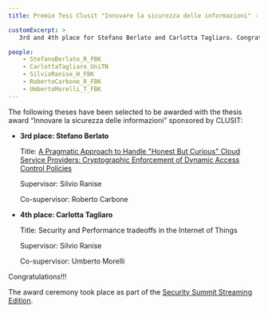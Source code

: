 ```yaml
---
title: Premio Tesi Clusit "Innovare la sicurezza delle informazioni" - 15a Edizione

customExcerpt: >
   3rd and 4th place for Stefano Berlato and Carlotta Tagliaro. Congratulations!!!

people:
    - StefanoBerlato_R_FBK
    - CarlottaTagliaro_UniTN
    - SilvioRanise_H_FBK
    - RobertoCarbone_R_FBK 
    - UmbertoMorelli_T_FBK
---
```


The following theses have been selected to be awarded with the thesis award “Innovare la sicurezza delle informazioni” sponsored by CLUSIT:

- **3rd place: Stefano Berlato**

  Title: [A Pragmatic Approach to Handle "Honest But Curious" Cloud Service Providers: Cryptographic Enforcement of Dynamic Access Control Policies](https://github.com/StefanoBerlato/Master-Thesis)

  Supervisor: Silvio Ranise 

  Co-supervisor: Roberto Carbone 

  

- **4th place: Carlotta Tagliaro**

  Title: Security and Performance tradeoffs in the Internet of Things

  Supervisor: Silvio Ranise 

  Co-supervisor: Umberto Morelli

Congratulations!!!

The award ceremony took place as part of the [Security Summit Streaming Edition](https://contents.astreanetwork.net/1.0/pdf/644856202/documents.pdf). 


